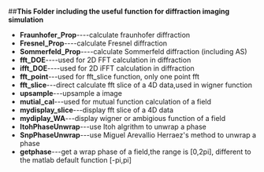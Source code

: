 ##**This Folder including the useful function for diffraction imaging simulation**

- **Fraunhofer_Prop**----calculate fraunhofer diffraction
- **Fresnel_Prop**----calculate Fresnel diffraction
- **Sommerfeld_Prop**----calculate Sommerfeld diffraction (including AS)
- **fft_DOE**----used for 2D FFT calculation in diffraction
- **ifft_DOE**----used for 2D iFFT calculation in diffraction
- **fft_point**---used for fft_slice function, only one point fft
- **fft_slice**---direct calculate fft slice of a 4D data,used in wigner function
- **upsample**---upsample a image
- **mutial_cal**---used for mutual function calculation of a field
- **mydisplay_slice**---display fft slice of a 4D data
- **mydiplay_WA**---display wigner or ambigious function of a field
- **ItohPhaseUnwrap**---use Itoh algrithm to unwrap a phase
- **SnpPhaseUnwrap**---use  Miguel Arevallio Herraez's method to unwrap a phase
- **getphase**---get a wrap phase of a field,the range is [0,2pi], different to the matlab default function [-pi,pi]
